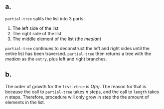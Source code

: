 ## a.

`partial-tree` splits the list into 3 parts:

1. The left side of the list
2. The right side of the list
3. The middle element of the list (the _median_)

`partial-tree` continues to deconstruct the left and right sides until the entire list has been traversed.
`partial-tree` then returns a tree with the _median_ as the `entry`, plus left and right branches.

## b.

The order of growth for the `list->tree` is _O(n)_. The reason for that is because the call to `partial-tree` takes _n_ steps, and the
call to `length` takes _n_ steps. Therefore, procedure will only grow in step the the amount of elements in the list.
